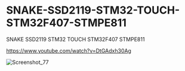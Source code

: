 # SNAKE-SSD2119-STM32-TOUCH-STM32F407-STMPE811
SNAKE SSD2119 STM32 TOUCH STM32F407 STMPE811

https://www.youtube.com/watch?v=DtGAdxh30Ag

![Screenshot_77](https://user-images.githubusercontent.com/31142397/197418048-c526ea26-b01c-4de5-a690-7f81302271a6.jpg)
